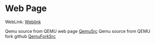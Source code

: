 # Web Page
WebLink: [Weblink](https://511-tangs.github.io/Web)

Qemu source from QEMU web page [QemuSrc](https://github.com/511-Tangs/Qemu/tree/stable-2.9.1)
Qemu source from QEMU fork github [QemuForkSrc](https://github.com/511-Tangs/QemuFork/tree/stable-2.9-virt)
